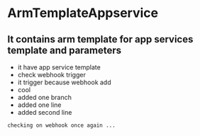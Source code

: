 # ArmTemplateAppservice

## It contains arm template for app services template and parameters

   - it have app service template 
   - check webhook trigger 
   - it trigger because webhook add
   - cool
   - added one branch
   - added one line
   - added second line
   

```
checking on webhook once again ...
```
